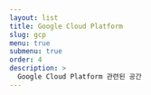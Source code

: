 ```yaml
---
layout: list
title: Google Cloud Platform
slug: gcp
menu: true
submenu: true
order: 4
description: >
  Google Cloud Platform 관련된 공간
---
```

